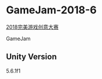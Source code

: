 # GameJam-2018-6
[2018完美游戏创意大赛](http://event.wanmei.com/genius/2018/index)

GameJam



## Unity Version
5.6.1f1
